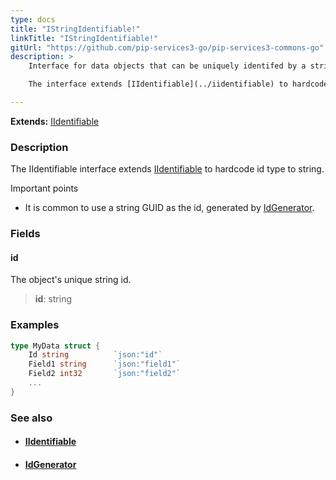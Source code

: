 ```yaml
---
type: docs
title: "IStringIdentifiable!"
linkTitle: "IStringIdentifiable!"
gitUrl: "https://github.com/pip-services3-go/pip-services3-commons-go"
description: > 
    Interface for data objects that can be uniquely identifed by a string id. 

    The interface extends [IIdentifiable](../iidentifiable) to hardcode id type to string.

---
```


**Extends:** [IIdentifiable](../iidentifiable)

### Description

The IIdentifiable interface extends [IIdentifiable](../iidentifiable) to hardcode id type to string.

Important points

-  It is common to use a string GUID as the id, generated by [IdGenerator](../id_generator).

### Fields

<span class="hide-title-link">

#### id
The object's unique string id.
> **id**: string

</span>

### Examples
```go
type MyData struct {
    Id string          `json:"id"`
    Field1 string      `json:"field1"`
    Field2 int32       `json:"field2"`
    ...
}
```

### See also
- #### [IIdentifiable](../iidentifiable)
- #### [IdGenerator](../id_generator)